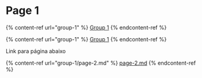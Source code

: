 # Page 1

{% content-ref url="group-1" %}
[Group 1](group-1)
{% endcontent-ref %}

{% content-ref url="group-1" %}
[Group 1](group-1)
{% endcontent-ref %}

Link para página abaixo

{% content-ref url="group-1/page-2.md" %}
[page-2.md](group-1/page-2.md)
{% endcontent-ref %}
